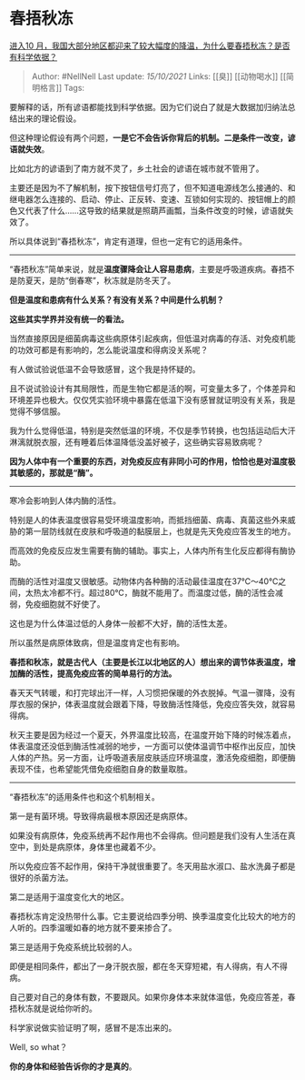 # 春捂秋冻
[进入10 月，我国大部分地区都迎来了较大幅度的降温，为什么要春捂秋冻？是否有科学依据？](https://www.zhihu.com/question/491641119/answer/2171687505)

> Author: #NellNell 
Last update: *15/10/2021* 
Links: [[臭]] [[动物喝水]] [[简明格言]] 
Tags:  
  

要解释的话，所有谚语都能找到科学依据。因为它们说白了就是大数据加归纳法总结出来的理论假设。

但这种理论假设有两个问题，**一是它不会告诉你背后的机制。二是条件一改变，谚语就失效**。

比如北方的谚语到了南方就不灵了，乡土社会的谚语在城市就不管用了。

主要还是因为不了解机制，按下按钮信号灯亮了，但不知道电源线怎么接通的、和继电器怎么连接的、启动、停止、正反转、变速、互锁如何实现的、按钮帽上的颜色又代表了什么……这导致的结果就是照葫芦画瓢，当条件改变的时候，谚语就失效了。

所以具体说到“春捂秋冻”，肯定有道理，但也一定有它的适用条件。

---

“春捂秋冻”简单来说，就是**温度骤降会让人容易患病**，主要是呼吸道疾病。春捂不是防夏天，是防“倒春寒”，秋冻就是防冬天了。

**但是温度和患病有什么关系？有没有关系？中间是什么机制？**

**这些其实学界并没有统一的看法。**

当然直接原因是细菌病毒这些病原体引起疾病，但低温对病毒的存活、对免疫机能的功效可都是有影响的，怎么能说温度和得病没关系呢？

有人做试验说低温不会导致感冒，这个我是持怀疑的。

且不说试验设计有其局限性，而是生物它都是活的啊，可变量太多了，个体差异和环境差异也极大。仅仅凭实验环境中暴露在低温下没有感冒就证明没有关系，我是觉得不够信服。

我为什么觉得低温，特别是突然低温的环境，不仅是季节转换，也包括运动后大汗淋漓就脱衣服，还有睡着后体温降低没盖好被子，这些确实容易致病呢？

**因为人体中有一个重要的东西，对免疫反应有非同小可的作用，恰恰也是对温度极其敏感的，那就是“酶”。**

---

寒冷会影响到人体内酶的活性。

特别是人的体表温度很容易受环境温度影响，而抵挡细菌、病毒、真菌这些外来威胁的第一层防线就在皮肤和呼吸道的黏膜层上，也就是先天免疫应答发生的地方。

而高效的免疫反应发生需要有酶的辅助。事实上，人体内所有生化反应都得有酶协助。

而酶的活性对温度又很敏感。动物体内各种酶的活动最佳温度在37℃～40℃之间，太热太冷都不行。超过80℃，酶就不能用了。而温度过低，酶的活性会减弱，免疫细胞就不好使了。

这也是为什么体温过低的人身体一般都不大好，酶的活性太差。

所以虽然是病原体致病，但是温度肯定也有影响。

**春捂和秋冻，就是古代人（主要是长江以北地区的人）想出来的调节体表温度，增加酶的活性，提高免疫应答的简单易行的方法。**

春天天气转暖，和打完球出汗一样，人习惯把保暖的外衣脱掉。气温一骤降，没有厚衣服的保护，体表温度就会跟着下降，导致酶活性降低，免疫应答失效，就容易得病。

秋天主要是因为经过一个夏天，外界温度比较高，在温度开始下降的时候冻着点，体表温度还没低到酶活性减弱的地步，一方面可以使体温调节中枢作出反应，加快人体的产热。另一方面，让呼吸道表层皮肤适应环境温度，激活免疫细胞，即便酶表现不佳，也希望能凭借免疫细胞自身的数量取胜。

---

“春捂秋冻”的适用条件也和这个机制相关。

第一是有菌环境。导致得病最根本原因还是病原体。

如果没有病原体，免疫系统再不起作用也不会得病。但问题是我们没有人生活在真空中，到处是病原体，身体里也藏着不少。

所以免疫应答不起作用，保持干净就很重要了。冬天用盐水淑口、盐水洗鼻子都是很好的杀菌方法。

第二是适用于温度变化大的地区。

春捂秋冻肯定没热带什么事。它主要说给四季分明、换季温度变化比较大的地方的人听的。四季温暖如春的地方就不要来掺合了。

第三是适用于免疫系统比较弱的人。

即便是相同条件，都出了一身汗脱衣服，都在冬天穿短裙，有人得病，有人不得病。

自己要对自己的身体有数，不要跟风。如果你身体本来就体温低，免疫应答差，春捂秋冻就是说给你听的。

科学家说做实验证明了啊，感冒不是冻出来的。

Well, so what？

**你的身体和经验告诉你的才是真的**。